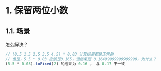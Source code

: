 # 1. 保留两位小数
## 1.1. 场景
怎么解决？
```js
// (0.5 1.5 2.5 3.5 4.5) * 0.03 计算结果都是正常的
// 但是，5.5 * 0.03 应该是0.165，但结果是 0.16499999999999998，为什么？
(5.5 * 0.03).toFixed(2) 的结果为 0.16 ， 与 0.17 不一致
```